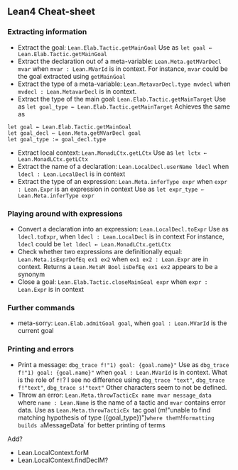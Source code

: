 ##  Lean4 Cheat-sheet

###  Extracting information

* Extract the goal: `Lean.Elab.Tactic.getMainGoal`
  Use as `let goal ← Lean.Elab.Tactic.getMainGoal`
* Extract the declaration out of a meta-variable: `Lean.Meta.getMVarDecl mvar`
  when `mvar : Lean.MVarId` is in context.
  For instance, `mvar` could be the goal extracted using `getMainGoal`
* Extract the type of a meta-variable: `Lean.MetavarDecl.type mvdecl`
  when `mvdecl : Lean.MetavarDecl` is in context.
* Extract the type of the main goal: `Lean.Elab.Tactic.getMainTarget`
  Use as `let goal_type ← Lean.Elab.Tactic.getMainTarget`
  Achieves the same as 
```lean
let goal ← Lean.Elab.Tactic.getMainGoal
let goal_decl ← Lean.Meta.getMVarDecl goal
let goal_type := goal_decl.type
```
* Extract local context: `Lean.MonadLCtx.getLCtx`
  Use as `let lctx ← Lean.MonadLCtx.getLCtx`
* Extract the name of a declaration: `Lean.LocalDecl.userName ldecl`
  when `ldecl : Lean.LocalDecl` is in context
* Extract the type of an expression: `Lean.Meta.inferType expr`
  when `expr : Lean.Expr` is an expression in context
  Use as `let expr_type ← Lean.Meta.inferType expr`

###  Playing around with expressions

* Convert a declaration into an expression: `Lean.LocalDecl.toExpr`
  Use as `ldecl.toExpr`, when `ldecl : Lean.LocalDecl` is in context
  For instance, `ldecl` could be `let ldecl ← Lean.MonadLCtx.getLCtx`
* Check whether two expressions are definitionally equal: `Lean.Meta.isExprDefEq ex1 ex2`
  when `ex1 ex2 : Lean.Expr` are in context. Returns a `Lean.MetaM Bool`
  `isDefEq ex1 ex2` appears to be a synonym
* Close a goal: `Lean.Elab.Tactic.closeMainGoal expr`
  when `expr : Lean.Expr` is in context

###  Further commands

* meta-sorry: `Lean.Elab.admitGoal goal`, when `goal : Lean.MVarId` is the current goal

###  Printing and errors

* Print a message: `dbg_trace f!"1) goal: {goal.name}"`
  Use as `dbg_trace f!"1) goal: {goal.name}"`
  when `goal : Lean.MVarId` is in context.
  What is the role of `f!`?  I see no difference using
  `dbg_trace "text"`, `dbg_trace f!"text"`, `dbg_trace s!"text"`
  Other characters seem to not be defined.
* Throw an error: `Lean.Meta.throwTacticEx name mvar message_data`
  where `name : Lean.Name` is the name of a tactic and `mvar` contains error data.
  Use as `Lean.Meta.throwTacticEx `tac goal (m!"unable to find matching hypothesis of type ({goal_type})")`
  where the `m!` formatting builds a `MessageData` for better printing of terms

Add?
* Lean.LocalContext.forM
* Lean.LocalContext.findDeclM?
